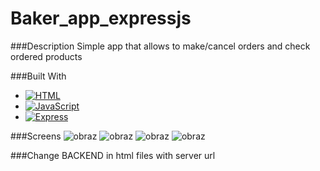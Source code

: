 # Baker_app_expressjs

###Description
Simple app that allows to make/cancel orders and check ordered products

###Built With
* [![HTML][HTML.img]][HTML-url]
* [![JavaScript][JavaScript.img]][JavaScript-url]
* [![Express][Express.js]][Express-url]

###Screens
![obraz](https://github.com/Marcelinc/Baker_app_expressjs/assets/82237491/899a6aba-7e12-4ebe-be97-77cc0fb7ba4b)
![obraz](https://github.com/Marcelinc/Baker_app_expressjs/assets/82237491/f1c95bd4-e7e7-4f85-a450-48f68b9cf73a)
![obraz](https://github.com/Marcelinc/Baker_app_expressjs/assets/82237491/72285c15-6fbf-49b5-8ea0-7190980783e1)
![obraz](https://github.com/Marcelinc/Baker_app_expressjs/assets/82237491/a31fe4eb-e500-48cc-acef-cf9be3684a7f)



###Change BACKEND in html files with server url
<!-- MARKDOWN LINKS & IMAGES -->
[HTML.img]: https://img.shields.io/badge/HTML-239120?style=for-the-badge&logo=html5&logoColor=white
[HTML-url]: #
[JavaScript.img]: https://img.shields.io/badge/JavaScript-F7DF1E?style=for-the-badge&logo=javascript&logoColor=black
[JavaScript-url]: #
[Express.js]: https://img.shields.io/badge/Express.js-404D59?style=for-the-badge
[Express-url]: https://expressjs.com/
